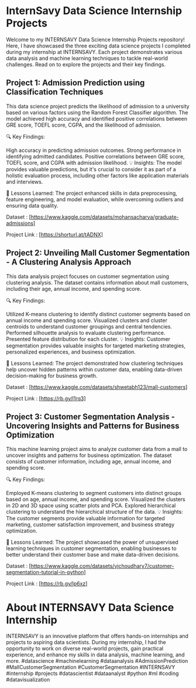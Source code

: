 # InternSavy Data Science Internship Projects

Welcome to my INTERNSAVY Data Science Internship Projects repository! Here, I have showcased the three exciting data science projects I completed during my internship at INTERNSAVY. Each project demonstrates various data analysis and machine learning techniques to tackle real-world challenges. Read on to explore the projects and their key findings.

## Project 1: Admission Prediction using Classification Techniques

This data science project predicts the likelihood of admission to a university based on various factors using the Random Forest Classifier algorithm. The model achieved high accuracy and identified positive correlations between GRE score, TOEFL score, CGPA, and the likelihood of admission.

🔍 Key Findings:

High accuracy in predicting admission outcomes.
Strong performance in identifying admitted candidates.
Positive correlations between GRE score, TOEFL score, and CGPA with admission likelihood.
💡 Insights:
The model provides valuable predictions, but it's crucial to consider it as part of a holistic evaluation process, including other factors like application materials and interviews.

🌟 Lessons Learned:
The project enhanced skills in data preprocessing, feature engineering, and model evaluation, while overcoming outliers and ensuring data quality.

Dataset : [https://www.kaggle.com/datasets/mohansacharya/graduate-admissions]

Project Link : [https://shorturl.at/tADNX]

## Project 2: Unveiling Mall Customer Segmentation - A Clustering Analysis Approach

This data analysis project focuses on customer segmentation using clustering analysis. The dataset contains information about mall customers, including their age, annual income, and spending score.

🔍 Key Findings:

Utilized K-means clustering to identify distinct customer segments based on annual income and spending score.
Visualized clusters and cluster centroids to understand customer groupings and central tendencies.
Performed silhouette analysis to evaluate clustering performance.
Presented feature distribution for each cluster.
💡 Insights:
Customer segmentation provides valuable insights for targeted marketing strategies, personalized experiences, and business optimization.

🌟 Lessons Learned:
The project demonstrated how clustering techniques help uncover hidden patterns within customer data, enabling data-driven decision-making for business growth.

Dataset : [https://www.kaggle.com/datasets/shwetabh123/mall-customers]

Project Link : [https://rb.gy/l1rq3]

## Project 3: Customer Segmentation Analysis - Uncovering Insights and Patterns for Business Optimization

This machine learning project aims to analyze customer data from a mall to uncover insights and patterns for business optimization. The dataset consists of customer information, including age, annual income, and spending score.

🔍 Key Findings:

Employed K-means clustering to segment customers into distinct groups based on age, annual income, and spending score.
Visualized the clusters in 2D and 3D space using scatter plots and PCA.
Explored hierarchical clustering to understand the hierarchical structure of the data.
💡 Insights:
The customer segments provide valuable information for targeted marketing, customer satisfaction improvement, and business strategy optimization.

🌟 Lessons Learned:
The project showcased the power of unsupervised learning techniques in customer segmentation, enabling businesses to better understand their customer base and make data-driven decisions.

Dataset : [https://www.kaggle.com/datasets/vjchoudhary7/customer-segmentation-tutorial-in-python]

Project Link : [https://rb.gy/lp6xz]

# About INTERNSAVY Data Science Internship
INTERNSAVY is an innovative platform that offers hands-on internships and projects to aspiring data scientists. During my internship, I had the opportunity to work on diverse real-world projects, gain practical experience, and enhance my skills in data analysis, machine learning, and more.
#datascience #machinelearning #dataanalysis #AdmissionPrediction #MallCustomerSegmentation #CustomerSegmentation #INTERNSAVY #internship #projects #datascientist #dataanalyst #python #ml #coding #datavisualization



